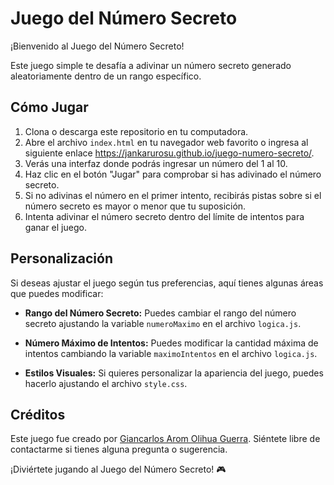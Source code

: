 # Juego del Número Secreto

¡Bienvenido al Juego del Número Secreto!

Este juego simple te desafía a adivinar un número secreto generado aleatoriamente dentro de un rango específico.

## Cómo Jugar

1. Clona o descarga este repositorio en tu computadora.
2. Abre el archivo `index.html` en tu navegador web favorito o ingresa al siguiente enlace https://jankarurosu.github.io/juego-numero-secreto/.
3. Verás una interfaz donde podrás ingresar un número del 1 al 10.
4. Haz clic en el botón "Jugar" para comprobar si has adivinado el número secreto.
5. Si no adivinas el número en el primer intento, recibirás pistas sobre si el número secreto es mayor o menor que tu suposición.
6. Intenta adivinar el número secreto dentro del límite de intentos para ganar el juego.

## Personalización

Si deseas ajustar el juego según tus preferencias, aquí tienes algunas áreas que puedes modificar:

- **Rango del Número Secreto:** Puedes cambiar el rango del número secreto ajustando la variable `numeroMaximo` en el archivo `logica.js`.
  
- **Número Máximo de Intentos:** Puedes modificar la cantidad máxima de intentos cambiando la variable `maximoIntentos` en el archivo `logica.js`.

- **Estilos Visuales:** Si quieres personalizar la apariencia del juego, puedes hacerlo ajustando el archivo `style.css`.

## Créditos

Este juego fue creado por [Giancarlos Arom Olihua Guerra](gianaromog_03@hotmail.com). Siéntete libre de contactarme si tienes alguna pregunta o sugerencia.

¡Diviértete jugando al Juego del Número Secreto! 🎮
